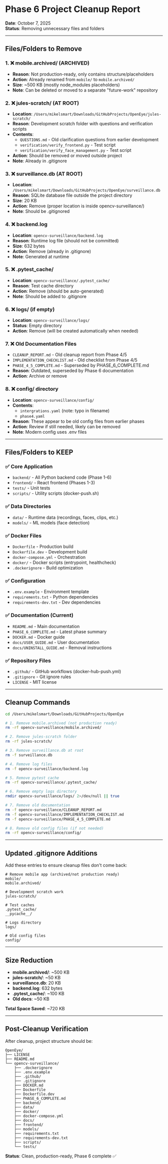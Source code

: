 # Phase 6 Project Cleanup Report

**Date**: October 7, 2025  
**Status**: Removing unnecessary files and folders

---

## Files/Folders to Remove

### 1. ❌ mobile.archived/ (ARCHIVED)
- **Reason**: Not production-ready, only contains structure/placeholders
- **Action**: Already renamed from `mobile/` to `mobile.archived/`
- **Size**: ~500 KB (mostly node_modules placeholders)
- **Note**: Can be deleted or moved to a separate "future-work" repository

### 2. ❌ jules-scratch/ (AT ROOT)
- **Location**: `/Users/mikelsmart/Downloads/GitHubProjects/OpenEye/jules-scratch/`
- **Reason**: Development scratch folder with questions and verification scripts
- **Contents**:
  - `QUESTIONS.md` - Old clarification questions from earlier development
  - `verification/verify_frontend.py` - Test script
  - `verification/verify_face_management.py` - Test script
- **Action**: Should be removed or moved outside project
- **Note**: Already in .gitignore

### 3. ❌ surveillance.db (AT ROOT)
- **Location**: `/Users/mikelsmart/Downloads/GitHubProjects/OpenEye/surveillance.db`
- **Reason**: SQLite database file outside the project directory
- **Size**: 20 KB
- **Action**: Remove (proper location is inside opencv-surveillance/)
- **Note**: Should be .gitignored

### 4. ❌ backend.log
- **Location**: `opencv-surveillance/backend.log`
- **Reason**: Runtime log file (should not be committed)
- **Size**: 632 bytes
- **Action**: Remove (already in .gitignore)
- **Note**: Generated at runtime

### 5. ❌ .pytest_cache/
- **Location**: `opencv-surveillance/.pytest_cache/`
- **Reason**: Test cache directory
- **Action**: Remove (should be auto-generated)
- **Note**: Should be added to .gitignore

### 6. ❌ logs/ (if empty)
- **Location**: `opencv-surveillance/logs/`
- **Status**: Empty directory
- **Action**: Remove (will be created automatically when needed)

### 7. ❌ Old Documentation Files
- `CLEANUP_REPORT.md` - Old cleanup report from Phase 4/5
- `IMPLEMENTATION_CHECKLIST.md` - Old checklist from Phase 4/5
- `PHASE_4_5_COMPLETE.md` - Superseded by PHASE_6_COMPLETE.md
- **Reason**: Outdated, superseded by Phase 6 documentation
- **Action**: Archive or remove

### 8. ❌ config/ directory
- **Location**: `opencv-surveillance/config/`
- **Contents**: 
  - `intergrations.yaml` (note: typo in filename)
  - `phase4.yaml`
- **Reason**: These appear to be old config files from earlier phases
- **Action**: Review if still needed, likely can be removed
- **Note**: Modern config uses .env files

---

## Files/Folders to KEEP

### ✅ Core Application
- `backend/` - All Python backend code (Phase 1-6)
- `frontend/` - React frontend (Phases 1-3)
- `tests/` - Unit tests
- `scripts/` - Utility scripts (docker-push.sh)

### ✅ Data Directories
- `data/` - Runtime data (recordings, faces, clips, etc.)
- `models/` - ML models (face detection)

### ✅ Docker Files
- `Dockerfile` - Production build
- `Dockerfile.dev` - Development build
- `docker-compose.yml` - Orchestration
- `docker/` - Docker scripts (entrypoint, healthcheck)
- `.dockerignore` - Build optimization

### ✅ Configuration
- `.env.example` - Environment template
- `requirements.txt` - Python dependencies
- `requirements-dev.txt` - Dev dependencies

### ✅ Documentation (Current)
- `README.md` - Main documentation
- `PHASE_6_COMPLETE.md` - Latest phase summary
- `DOCKER.md` - Docker guide
- `docs/USER_GUIDE.md` - User documentation
- `docs/UNINSTALL_GUIDE.md` - Removal instructions

### ✅ Repository Files
- `.github/` - GitHub workflows (docker-hub-push.yml)
- `.gitignore` - Git ignore rules
- `LICENSE` - MIT license

---

## Cleanup Commands

```bash
cd /Users/mikelsmart/Downloads/GitHubProjects/OpenEye

# 1. Remove mobile.archived (not production ready)
rm -rf opencv-surveillance/mobile.archived/

# 2. Remove jules-scratch folder
rm -rf jules-scratch/

# 3. Remove surveillance.db at root
rm -f surveillance.db

# 4. Remove log files
rm -f opencv-surveillance/backend.log

# 5. Remove pytest cache
rm -rf opencv-surveillance/.pytest_cache/

# 6. Remove empty logs directory
rmdir opencv-surveillance/logs/ 2>/dev/null || true

# 7. Remove old documentation
rm -f opencv-surveillance/CLEANUP_REPORT.md
rm -f opencv-surveillance/IMPLEMENTATION_CHECKLIST.md
rm -f opencv-surveillance/PHASE_4_5_COMPLETE.md

# 8. Remove old config files (if not needed)
rm -rf opencv-surveillance/config/
```

---

## Updated .gitignore Additions

Add these entries to ensure cleanup files don't come back:

```gitignore
# Remove mobile app (archived/not production ready)
mobile/
mobile.archived/

# Development scratch work
jules-scratch/

# Test caches
.pytest_cache/
__pycache__/

# Logs directory
logs/

# Old config files
config/
```

---

## Size Reduction

- **mobile.archived/**: ~500 KB
- **jules-scratch/**: ~50 KB
- **surveillance.db**: 20 KB
- **backend.log**: 632 bytes
- **.pytest_cache/**: ~100 KB
- **Old docs**: ~50 KB

**Total Space Saved**: ~720 KB

---

## Post-Cleanup Verification

After cleanup, project structure should be:

```
OpenEye/
├── LICENSE
├── README.md
└── opencv-surveillance/
    ├── .dockerignore
    ├── .env.example
    ├── .github/
    ├── .gitignore
    ├── DOCKER.md
    ├── Dockerfile
    ├── Dockerfile.dev
    ├── PHASE_6_COMPLETE.md
    ├── backend/
    ├── data/
    ├── docker/
    ├── docker-compose.yml
    ├── docs/
    ├── frontend/
    ├── models/
    ├── requirements.txt
    ├── requirements-dev.txt
    ├── scripts/
    └── tests/
```

**Status**: Clean, production-ready, Phase 6 complete ✅
